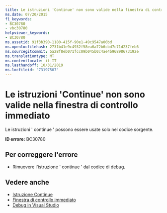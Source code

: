 ```yaml
---
title: Le istruzioni 'Continue' non sono valide nella finestra di controllo immediato
ms.date: 07/20/2015
f1_keywords:
- BC30780
- vbc30780
helpviewer_keywords:
- BC30780
ms.assetid: 91f3b390-1180-415f-90e1-49c9547a00bd
ms.openlocfilehash: 2731b41e9c4932f58ea6a72b6cbd7c71d237feb6
ms.sourcegitcommit: 5a28f8eb071fcc09b045b0c4ae4b96898673192e
ms.translationtype: MT
ms.contentlocale: it-IT
ms.lasthandoff: 10/31/2019
ms.locfileid: "73197507"
---
```

# <a name="continue-statements-are-not-valid-in-the-immediate-window"></a>Le istruzioni 'Continue' non sono valide nella finestra di controllo immediato
Le istruzioni ' continue ' possono essere usate solo nel codice sorgente.  
  
 **ID errore:** BC30780  
  
## <a name="to-correct-this-error"></a>Per correggere l'errore  
  
- Rimuovere l'istruzione ' continue ' dal codice di debug.  
  
## <a name="see-also"></a>Vedere anche

- [Istruzione Continue](../../visual-basic/language-reference/statements/continue-statement.md)
- [Finestra di controllo immediato](/visualstudio/ide/reference/immediate-window)
- [Debug in Visual Studio](/visualstudio/debugger/debugger-feature-tour)
